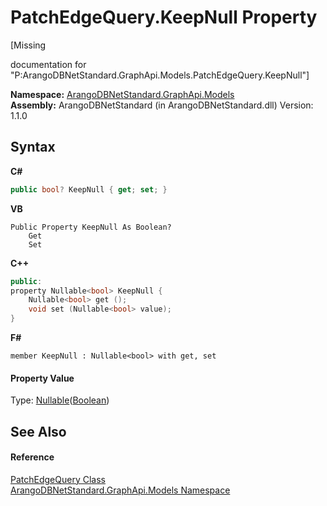 # PatchEdgeQuery.KeepNull Property 
 

\[Missing <summary> documentation for "P:ArangoDBNetStandard.GraphApi.Models.PatchEdgeQuery.KeepNull"\]

**Namespace:**&nbsp;<a href="6fb2338d-d8f7-f9c1-2056-1702fe9bf954">ArangoDBNetStandard.GraphApi.Models</a><br />**Assembly:**&nbsp;ArangoDBNetStandard (in ArangoDBNetStandard.dll) Version: 1.1.0

## Syntax

**C#**<br />
``` C#
public bool? KeepNull { get; set; }
```

**VB**<br />
``` VB
Public Property KeepNull As Boolean?
	Get
	Set
```

**C++**<br />
``` C++
public:
property Nullable<bool> KeepNull {
	Nullable<bool> get ();
	void set (Nullable<bool> value);
}
```

**F#**<br />
``` F#
member KeepNull : Nullable<bool> with get, set

```


#### Property Value
Type: <a href="https://docs.microsoft.com/dotnet/api/system.nullable-1" target="_blank" rel="noopener noreferrer">Nullable</a>(<a href="https://docs.microsoft.com/dotnet/api/system.boolean" target="_blank" rel="noopener noreferrer">Boolean</a>)

## See Also


#### Reference
<a href="dc8a013a-fc54-e83a-dfda-5aad6d54697c">PatchEdgeQuery Class</a><br /><a href="6fb2338d-d8f7-f9c1-2056-1702fe9bf954">ArangoDBNetStandard.GraphApi.Models Namespace</a><br />